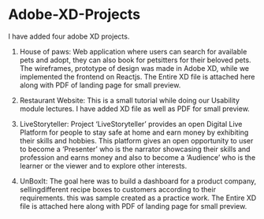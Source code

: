 # Adobe-XD-Projects
I have added four adobe XD projects.
1. House of paws:
Web application where users can search for available pets and adopt, they can also book for petsitters for their beloved pets.
The wireframes, prototype of design was made in Adobe XD, while we implemented the frontend on Reactjs.
The Entire XD file is attached here along with PDF of landing page for small preview.

 2. Restaurant Website:
This is a small tutorial while doing our Usability module lectures. I have added XD file as well as PDF for small preview.

3. LiveStoryteller:
Project ‘LiveStoryteller’ provides an open Digital Live Platform for people to stay safe at home and earn money by exhibiting their skills and hobbies.
This platform gives an open opportunity to user to become a ‘Presenter’ who is the narrator showcasing their skills and profession and earns money and also to become a ‘Audience’ who is the learner or the viewer and to explore other interests.

4. UnBoxIt:
The goal here was to build a dashboard for a product company, sellingdifferent recipe boxes to customers according to their requirements. this was sample created as a practice work. The Entire XD file is attached here along with PDF of landing page for small preview.

